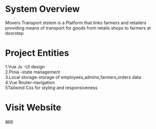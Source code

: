 # System Overview
Movers Transport ststem is a Platform that links farmers and retailers <br>providing means of transport for goods from retails shops to farmers at doorstep

# Project Entities
1.Vue Js -UI design<br>
2.Pinia -state management<br>
3.Local storage-storage of employees,admins,farmers,orders data<br>
4.Vue Router-navigation<br>
5Tailwind Css for styling and responsiveness
# Visit Website
[app](https://movers-transport-system.onrender.com/)
